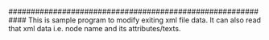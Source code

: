 ############################################################
This is sample program to modify exiting xml file data.
It can also read that xml data i.e. node name and its attributes/texts.
